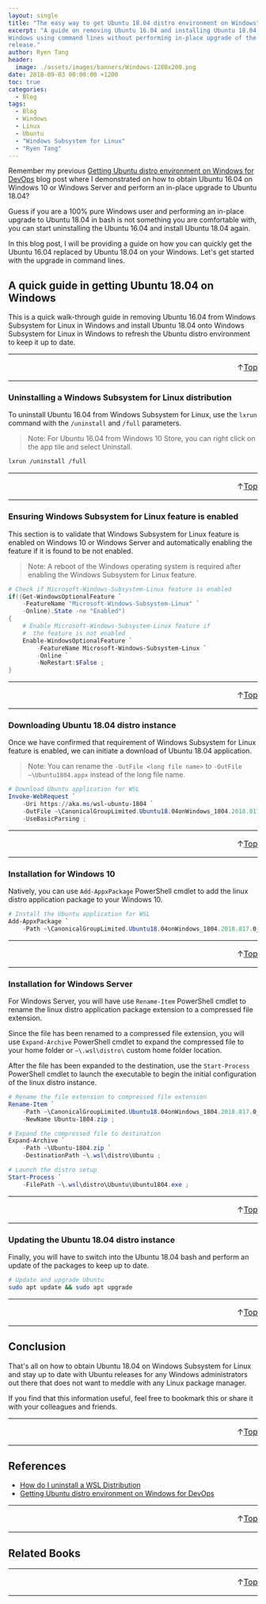 ```yaml
---
layout: single
title: "The easy way to get Ubuntu 18.04 distro environment on Windows"
excerpt: "A guide on removing Ubuntu 16.04 and installing Ubuntu 18.04 to your
Windows using command lines without performing in-place upgrade of the distro
release."
author: Ryen Tang
header:
  image: ./assets/images/banners/Windows-1280x200.png
date: 2018-09-03 00:00:00 +1200
toc: true
categories: 
  - Blog
tags:
  - Blog
  - Windows
  - Linux
  - Ubuntu
  - "Windows Subsystem for Linux"
  - "Ryen Tang"
---
```


Remember my previous
[Getting Ubuntu distro environment on Windows for DevOps](https://kiazhi.github.io/blog/Getting-Ubuntu-distro-environment-on-Windows-for-DevOps/)
blog post where I demonstrated on how to obtain Ubuntu 16.04 on Windows 10
or Windows Server and perform an in-place upgrade to Ubuntu 18.04?

Guess if you are a 100% pure Windows user and performing an in-place upgrade to
Ubuntu 18.04 in bash is not something you are comfortable with, you can start
uninstalling the Ubuntu 16.04 and install Ubuntu 18.04 again.

In this blog post, I will be providing a guide on how you can quickly get the
Ubuntu 16.04 replaced by Ubuntu 18.04 on your Windows. Let's get started with
the upgrade in command lines.

## A quick guide in getting Ubuntu 18.04 on Windows

This is a quick walk-through guide in removing Ubuntu 16.04 from Windows
Subsystem for Linux in Windows and install Ubuntu 18.04 onto Windows Subsystem
for Linux in Windows to refresh the Ubuntu distro environment to keep it up to
date.

<hr style='margin-top: 0.5em; margin-bottom: 0em; border-top: 1px solid #eaeaea'>
<p style='font-size: 16px; vertical-align: top; text-align: right;'>↑<a href='#top'>Top</a></p>

<!-- kiazhi.github.io - In-Article - Text & Image Advertisement -->
<ins class="adsbygoogle"
     style="display:block; text-align:center;"
     data-ad-layout="in-article"
     data-ad-format="fluid"
     data-ad-client="ca-pub-8419393181202253"
     data-ad-slot="9347590764"></ins>
<script>
     (adsbygoogle = window.adsbygoogle || []).push({});
</script>

<hr style='margin-top: 0.5em; margin-bottom: 0em; border-top: 1px solid #eaeaea'>

### Uninstalling a Windows Subsystem for Linux distribution

To uninstall Ubuntu 16.04 from Windows Subsystem for Linux, use the `lxrun`
command with the `/uninstall` and `/full` parameters.

> Note: For Ubuntu 16.04 from Windows 10 Store, you can right click on the app
tile and select Uninstall.

```sh
lxrun /uninstall /full
```

<hr style='margin-top: 0.5em; margin-bottom: 0em; border-top: 1px solid #eaeaea'>
<p style='font-size: 16px; vertical-align: top; text-align: right;'>↑<a href='#top'>Top</a></p>

<!-- kiazhi.github.io - In-Article - Text & Image Advertisement -->
<ins class="adsbygoogle"
     style="display:block; text-align:center;"
     data-ad-layout="in-article"
     data-ad-format="fluid"
     data-ad-client="ca-pub-8419393181202253"
     data-ad-slot="9347590764"></ins>
<script>
     (adsbygoogle = window.adsbygoogle || []).push({});
</script>

<hr style='margin-top: 0.5em; margin-bottom: 0em; border-top: 1px solid #eaeaea'>

### Ensuring Windows Subsystem for Linux feature is enabled

This section is to validate that Windows Subsystem for Linux feature is enabled
on Windows 10 or Windows Server and automatically enabling the feature if it is
found to be not enabled.

> Note: A reboot of the Windows operating system is required after enabling the
Windows Subsystem for Linux feature.

```powershell
# Check if Microsoft-Windows-Subsystem-Linux feature is enabled 
if((Get-WindowsOptionalFeature `
    -FeatureName "Microsoft-Windows-Subsystem-Linux" `
    -Online).State -ne "Enabled")
{
    # Enable Microsoft-Windows-Subsystem-Linux feature if
    #  the feature is not enabled
    Enable-WindowsOptionalFeature `
        -FeatureName Microsoft-Windows-Subsystem-Linux `
        -Online `
        -NoRestart:$False ;
}
```

<hr style='margin-top: 0.5em; margin-bottom: 0em; border-top: 1px solid #eaeaea'>
<p style='font-size: 16px; vertical-align: top; text-align: right;'>↑<a href='#top'>Top</a></p>

<!-- kiazhi.github.io - In-Article - Text & Image Advertisement -->
<ins class="adsbygoogle"
     style="display:block; text-align:center;"
     data-ad-layout="in-article"
     data-ad-format="fluid"
     data-ad-client="ca-pub-8419393181202253"
     data-ad-slot="9347590764"></ins>
<script>
     (adsbygoogle = window.adsbygoogle || []).push({});
</script>

<hr style='margin-top: 0.5em; margin-bottom: 0em; border-top: 1px solid #eaeaea'>

### Downloading Ubuntu 18.04 distro instance

Once we have confirmed that requirement of Windows Subsystem for Linux feature
is enabled, we can initiate a download of Ubuntu 18.04 application.

> Note: You can rename the `-OutFile <long file name>` to
`-OutFile ~\Ubuntu1804.appx` instead of the long file name.

```powershell
# Download Ubuntu application for WSL
Invoke-WebRequest `
    -Uri https://aka.ms/wsl-ubuntu-1804 `
    -OutFile ~\CanonicalGroupLimited.Ubuntu18.04onWindows_1804.2018.817.0_x64__79rhkp1fndgsc.appx `
    -UseBasicParsing ;
```

<hr style='margin-top: 0.5em; margin-bottom: 0em; border-top: 1px solid #eaeaea'>
<p style='font-size: 16px; vertical-align: top; text-align: right;'>↑<a href='#top'>Top</a></p>

<!-- kiazhi.github.io - In-Article - Text & Image Advertisement -->
<ins class="adsbygoogle"
     style="display:block; text-align:center;"
     data-ad-layout="in-article"
     data-ad-format="fluid"
     data-ad-client="ca-pub-8419393181202253"
     data-ad-slot="9347590764"></ins>
<script>
     (adsbygoogle = window.adsbygoogle || []).push({});
</script>

<hr style='margin-top: 0.5em; margin-bottom: 0em; border-top: 1px solid #eaeaea'>

### Installation for Windows 10

Natively, you can use `Add-AppxPackage` PowerShell cmdlet to add the linux
distro application package to your Windows 10.

```powershell
# Install the Ubuntu application for WSL
Add-AppxPackage `
    -Path ~\CanonicalGroupLimited.Ubuntu18.04onWindows_1804.2018.817.0_x64__79rhkp1fndgsc.appx ;
```

<hr style='margin-top: 0.5em; margin-bottom: 0em; border-top: 1px solid #eaeaea'>
<p style='font-size: 16px; vertical-align: top; text-align: right;'>↑<a href='#top'>Top</a></p>

<!-- kiazhi.github.io - In-Article - Text & Image Advertisement -->
<ins class="adsbygoogle"
     style="display:block; text-align:center;"
     data-ad-layout="in-article"
     data-ad-format="fluid"
     data-ad-client="ca-pub-8419393181202253"
     data-ad-slot="9347590764"></ins>
<script>
     (adsbygoogle = window.adsbygoogle || []).push({});
</script>

<hr style='margin-top: 0.5em; margin-bottom: 0em; border-top: 1px solid #eaeaea'>

### Installation for Windows Server

For Windows Server, you will have use `Rename-Item` PowerShell cmdlet to rename
the linux distro application package extension to a compressed file extension.

Since the file has been renamed to a compressed file extension, you will use
`Expand-Archive` PowerShell cmdlet to expand the compressed file to your home
folder or `~\.wsl\distro\` custom home folder location.

After the file has been expanded to the destination, use the `Start-Process`
PowerShell cmdlet to launch the executable to begin the initial configuration
of the linux distro instance.

```powershell
# Rename the file extension to compressed file extension
Rename-Item `
    -Path ~\CanonicalGroupLimited.Ubuntu18.04onWindows_1804.2018.817.0_x64__79rhkp1fndgsc.appx `
    -NewName Ubuntu-1804.zip ;

# Expand the compressed file to destination
Expand-Archive `
    -Path ~\Ubuntu-1804.zip `
    -DestinationPath ~\.wsl\distro\Ubuntu ;

# Launch the distro setup
Start-Process `
    -FilePath ~\.wsl\distro\Ubuntu\Ubuntu1804.exe ;
```

<hr style='margin-top: 0.5em; margin-bottom: 0em; border-top: 1px solid #eaeaea'>
<p style='font-size: 16px; vertical-align: top; text-align: right;'>↑<a href='#top'>Top</a></p>

<!-- kiazhi.github.io - In-Article - Text & Image Advertisement -->
<ins class="adsbygoogle"
     style="display:block; text-align:center;"
     data-ad-layout="in-article"
     data-ad-format="fluid"
     data-ad-client="ca-pub-8419393181202253"
     data-ad-slot="9347590764"></ins>
<script>
     (adsbygoogle = window.adsbygoogle || []).push({});
</script>

<hr style='margin-top: 0.5em; margin-bottom: 0em; border-top: 1px solid #eaeaea'>

### Updating the Ubuntu 18.04 distro instance

Finally, you will have to switch into the Ubuntu 18.04 bash and perform an
update of the packages to keep up to date.

```sh
# Update and upgrade Ubuntu
sudo apt update && sudo apt upgrade
```

<hr style='margin-top: 0.5em; margin-bottom: 0em; border-top: 1px solid #eaeaea'>
<p style='font-size: 16px; vertical-align: top; text-align: right;'>↑<a href='#top'>Top</a></p>

<!-- kiazhi.github.io - In-Article - Text & Image Advertisement -->
<ins class="adsbygoogle"
     style="display:block; text-align:center;"
     data-ad-layout="in-article"
     data-ad-format="fluid"
     data-ad-client="ca-pub-8419393181202253"
     data-ad-slot="9347590764"></ins>
<script>
     (adsbygoogle = window.adsbygoogle || []).push({});
</script>

<hr style='margin-top: 0.5em; margin-bottom: 0em; border-top: 1px solid #eaeaea'>

## Conclusion

That's all on how to obtain Ubuntu 18.04 on Windows Subsystem for Linux and
stay up to date with Ubuntu releases for any Windows administrators out there
that does not want to meddle with any Linux package manager.

If you find that this information useful, feel free to bookmark this or share
it with your colleagues and friends.

<hr style='margin-top: 0.5em; margin-bottom: 0em; border-top: 1px solid #eaeaea'>
<p style='font-size: 16px; vertical-align: top; text-align: right;'>↑<a href='#top'>Top</a></p>

<!-- kiazhi.github.io - In-Article - Text & Image Advertisement -->
<ins class="adsbygoogle"
     style="display:block; text-align:center;"
     data-ad-layout="in-article"
     data-ad-format="fluid"
     data-ad-client="ca-pub-8419393181202253"
     data-ad-slot="9347590764"></ins>
<script>
     (adsbygoogle = window.adsbygoogle || []).push({});
</script>

<hr style='margin-top: 0.5em; margin-bottom: 0em; border-top: 1px solid #eaeaea'>

## References

- [How do I uninstall a WSL Distribution](https://docs.microsoft.com/en-us/windows/wsl/faq#how-do-i-uninstall-a-wsl-distribution)
- [Getting Ubuntu distro environment on Windows for DevOps](https://kiazhi.github.io/blog/Getting-Ubuntu-distro-environment-on-Windows-for-DevOps/)

<hr style='margin-top: 0.5em; margin-bottom: 0em; border-top: 1px solid #eaeaea'>
<p style='font-size: 16px; vertical-align: top; text-align: right;'>↑<a href='#top'>Top</a></p>

<!-- kiazhi.github.io - In-Article - Text & Image Advertisement -->
<ins class="adsbygoogle"
     style="display:block; text-align:center;"
     data-ad-layout="in-article"
     data-ad-format="fluid"
     data-ad-client="ca-pub-8419393181202253"
     data-ad-slot="9347590764"></ins>
<script>
     (adsbygoogle = window.adsbygoogle || []).push({});
</script>

<hr style='margin-top: 0.5em; margin-bottom: 0em; border-top: 1px solid #eaeaea'>

## Related Books

<div id="amzn-assoc-ad-22001220-84c8-4c29-a8ca-d233867de335"></div><script async src="//z-na.amazon-adsystem.com/widgets/onejs?MarketPlace=US&adInstanceId=22001220-84c8-4c29-a8ca-d233867de335"></script>

<hr style='margin-top: 0.5em; margin-bottom: 0em; border-top: 1px solid #eaeaea'>
<p style='font-size: 16px; vertical-align: top; text-align: right;'>↑<a href='#top'>Top</a></p>

<!-- kiazhi.github.io - In-Article - Text & Image Advertisement -->
<ins class="adsbygoogle"
     style="display:block; text-align:center;"
     data-ad-layout="in-article"
     data-ad-format="fluid"
     data-ad-client="ca-pub-8419393181202253"
     data-ad-slot="9347590764"></ins>
<script>
     (adsbygoogle = window.adsbygoogle || []).push({});
</script>

<hr style='margin-top: 0.5em; margin-bottom: 0em; border-top: 1px solid #eaeaea'>